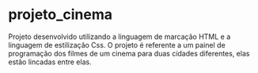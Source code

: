 # projeto_cinema
Projeto desenvolvido utilizando a linguagem de marcação HTML e a linguagem de estilização Css. O projeto é referente a um painel de programação dos filmes de um cinema para duas cidades diferentes, elas estão lincadas entre elas. 
